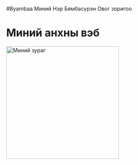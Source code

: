 #Byambaa
Миний Нэр Бямбасүрэн Овог зоригоо
<!DOCTYPE html>
<html>
<head>
  <title>Миний зураг</title>
</head>
<body>
  <h1>Миний анхны вэб</h1>
  <img src="IMG_0923.jpeg" alt="Миний зураг" width="300">
</body>
</html>
